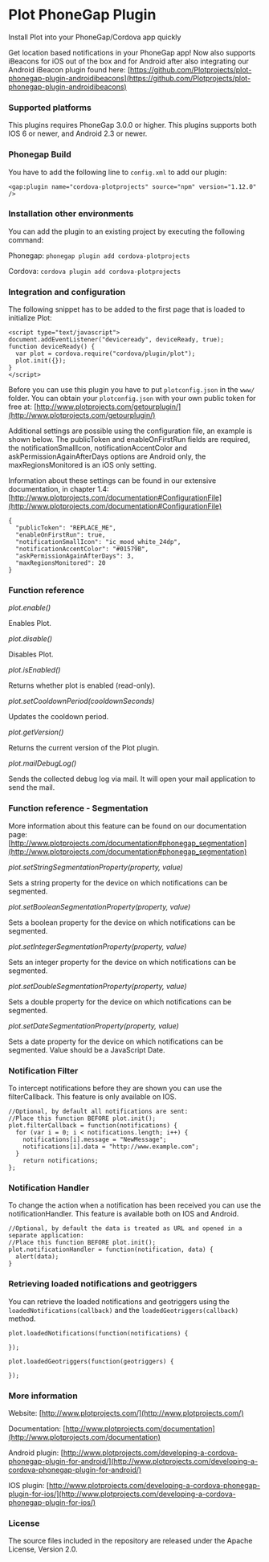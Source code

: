 Plot PhoneGap Plugin
====================
Install Plot into your PhoneGap/Cordova app quickly

Get location based notifications in your PhoneGap app! Now also supports iBeacons for iOS out of the box and for Android after also integrating our Android iBeacon plugin found here: [https://github.com/Plotprojects/plot-phonegap-plugin-androidibeacons](https://github.com/Plotprojects/plot-phonegap-plugin-androidibeacons)

### Supported platforms ###

This plugins requires PhoneGap 3.0.0 or higher.
This plugins supports both IOS 6 or newer, and Android 2.3 or newer.

### Phonegap Build ###

You have to add the following line to `config.xml` to add our plugin:

```<gap:plugin name="cordova-plotprojects" source="npm" version="1.12.0" />```

### Installation other environments ###

You can add the plugin to an existing project by executing the following command:

Phonegap: ```phonegap plugin add cordova-plotprojects```
 
Cordova: ```cordova plugin add cordova-plotprojects```

### Integration and configuration ###

The following snippet has to be added to the first page that is loaded to initialize Plot:
```
<script type="text/javascript">
document.addEventListener("deviceready", deviceReady, true);
function deviceReady() {
  var plot = cordova.require("cordova/plugin/plot");
  plot.init({});
}
</script>
```

Before you can use this plugin you have to put `plotconfig.json` in the `www/` folder. You can obtain your `plotconfig.json` with your own public token for free at: [http://www.plotprojects.com/getourplugin/](http://www.plotprojects.com/getourplugin/)

Additional settings are possible using the configuration file, an example is shown below. The publicToken and enableOnFirstRun fields are required, the notificationSmallIcon, notificationAccentColor and askPermissionAgainAfterDays options are Android only, the maxRegionsMonitored is an iOS only setting.

Information about these settings can be found in our extensive documentation, in chapter 1.4: [http://www.plotprojects.com/documentation#ConfigurationFile](http://www.plotprojects.com/documentation#ConfigurationFile)

```
{
  "publicToken": "REPLACE_ME",
  "enableOnFirstRun": true,
  "notificationSmallIcon": "ic_mood_white_24dp",
  "notificationAccentColor": "#01579B",
  "askPermissionAgainAfterDays": 3,
  "maxRegionsMonitored": 20
}
```

### Function reference ###

_plot.enable()_

Enables Plot.

_plot.disable()_

Disables Plot.

_plot.isEnabled()_

Returns whether plot is enabled (read-only).

_plot.setCooldownPeriod(cooldownSeconds)_

Updates the cooldown period.

_plot.getVersion()_

Returns the current version of the Plot plugin.

_plot.mailDebugLog()_

Sends the collected debug log via mail. It will open your mail application to send the mail.

### Function reference - Segmentation ###

More information about this feature can be found on our documentation page: [http://www.plotprojects.com/documentation#phonegap_segmentation](http://www.plotprojects.com/documentation#phonegap_segmentation)

_plot.setStringSegmentationProperty(property, value)_

Sets a string property for the device on which notifications can be segmented.

_plot.setBooleanSegmentationProperty(property, value)_

Sets a boolean property for the device on which notifications can be segmented.

_plot.setIntegerSegmentationProperty(property, value)_

Sets an integer property for the device on which notifications can be segmented.

_plot.setDoubleSegmentationProperty(property, value)_

Sets a double property for the device on which notifications can be segmented.

_plot.setDateSegmentationProperty(property, value)_

Sets a date property for the device on which notifications can be segmented. Value should be a JavaScript Date.

### Notification Filter ###

To intercept notifications before they are shown you can use the filterCallback. This feature is only available on IOS.
```
//Optional, by default all notifications are sent:
//Place this function BEFORE plot.init();
plot.filterCallback = function(notifications) {
  for (var i = 0; i < notifications.length; i++) {
    notifications[i].message = "NewMessage";
    notifications[i].data = "http://www.example.com";
  }
	return notifications;
};
```

### Notification Handler ###

To change the action when a notification has been received you can use the notificationHandler. This feature is available both on IOS and Android.
```
//Optional, by default the data is treated as URL and opened in a separate application:
//Place this function BEFORE plot.init();
plot.notificationHandler = function(notification, data) {
  alert(data);
}
```

### Retrieving loaded notifications and geotriggers ###

You can retrieve the loaded notifications and geotriggers using the `loadedNotifications(callback)` and the `loadedGeotriggers(callback)` method.

```
plot.loadedNotifications(function(notifications) {
	
});

plot.loadedGeotriggers(function(geotriggers) {
	
});
```

### More information ###
Website: [http://www.plotprojects.com/](http://www.plotprojects.com/)

Documentation: [http://www.plotprojects.com/documentation](http://www.plotprojects.com/documentation)

Android plugin: [http://www.plotprojects.com/developing-a-cordova-phonegap-plugin-for-android/](http://www.plotprojects.com/developing-a-cordova-phonegap-plugin-for-android/)

IOS plugin: [http://www.plotprojects.com/developing-a-cordova-phonegap-plugin-for-ios/](http://www.plotprojects.com/developing-a-cordova-phonegap-plugin-for-ios/)

### License ###
The source files included in the repository are released under the Apache License, Version 2.0.
